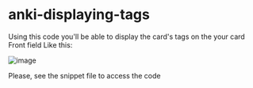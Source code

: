# anki-displaying-tags
Using this code you'll be able to display the card's tags on the your card Front field
Like this:

![image](https://user-images.githubusercontent.com/121182276/220416646-c72892b5-9aac-4dc6-a109-6129d353cd9b.png)

Please, see the snippet file to access the code
